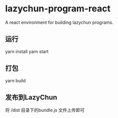 # lazychun-program-react
A react environment for building lazychun programs.

## 运行
yarn install
yarn start

## 打包
yarn build

## 发布到LazyChun
将 /dist 目录下的bundle.js 文件上传即可
